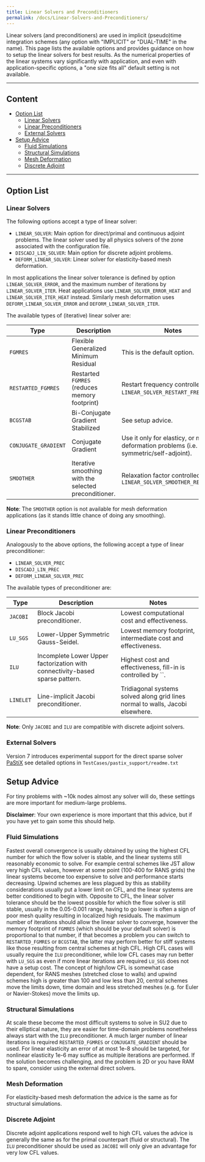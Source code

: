```yaml
---
title: Linear Solvers and Preconditioners
permalink: /docs/Linear-Solvers-and-Preconditioners/
---
```


Linear solvers (and preconditioners) are used in implicit (pseudo)time integration schemes (any option with "IMPLICIT" or "DUAL-TIME" in the name).
This page lists the available options and provides guidance on how to setup the linear solvers for best results.
As the numerical properties of the linear systems vary significantly with application, and even with application-specific options, a "one size fits all" default setting is not available.

---

## Content ##

- [Option List](#option-list)
  - [Linear Solvers](#linear-solvers)
  - [Linear Preconditioners](#linear-preconditioners)
  - [External Solvers](#external-solvers)
- [Setup Advice](#setup-advice)
  - [Fluid Simulations](#fluid-simulations)
  - [Structural Simulations](#structural-simulations)
  - [Mesh Deformation](#mesh-deformation)
  - [Discrete Adjoint](#discrete-adjoint)

---

## Option List ##

### Linear Solvers ###

The following options accept a type of linear solver:
- `LINEAR_SOLVER`: Main option for direct/primal and continuous adjoint problems. The linear solver used by all physics solvers of the zone associated with the configuration file.
- `DISCADJ_LIN_SOLVER`: Main option for discrete adjoint problems.
- `DEFORM_LINEAR_SOLVER`: Linear solver for elasticity-based mesh deformation.

In most applications the linear solver tolerance is defined by option `LINEAR_SOLVER_ERROR`, and the maximum number of iterations by `LINEAR_SOLVER_ITER`.
Heat applications use `LINEAR_SOLVER_ERROR_HEAT` and `LINEAR_SOLVER_ITER_HEAT` instead.
Similarly mesh deformation uses `DEFORM_LINEAR_SOLVER_ERROR` and `DEFORM_LINEAR_SOLVER_ITER`.

The available types of (iterative) linear solver are:

| Type | Description | Notes |
| --- | --- | --- |
| `FGMRES` | Flexible Generalized Minimum Residual | This is the default option. |
| `RESTARTED_FGMRES` | Restarted `FGMRES` (reduces memory footprint) | Restart frequency controlled by `LINEAR_SOLVER_RESTART_FREQUENCY`. |
| `BCGSTAB` | Bi-Conjugate Gradient Stabilized | See setup advice. |
| `CONJUGATE_GRADIENT` | Conjugate Gradient | Use it only for elasticy, or mesh deformation problems (i.e. symmetric/self-adjoint). |
| `SMOOTHER` | Iterative smoothing with the selected preconditioner. | Relaxation factor controlled by `LINEAR_SOLVER_SMOOTHER_RELAXATION` |

**Note**: The `SMOOTHER` option is not available for mesh deformation applications (as it stands little chance of doing any smoothing).

### Linear Preconditioners ###

Analogously to the above options, the following accept a type of linear preconditioner:
- `LINEAR_SOLVER_PREC`
- `DISCADJ_LIN_PREC`
- `DEFORM_LINEAR_SOLVER_PREC`

The available types of preconditioner are:

| Type | Description | Notes |
| --- | --- | --- |
| `JACOBI` | Block Jacobi preconditioner. | Lowest computational cost and effectiveness. |
| `LU_SGS` | Lower-Upper Symmetric Gauss-Seidel. | Lowest memory footprint, intermediate cost and effectiveness. |
| `ILU` | Incomplete Lower Upper factorization with connectivity-based sparse pattern. | Highest cost and effectiveness, fill-in is controlled by ``. |
| `LINELET` | Line-implicit Jacobi preconditioner. | Tridiagonal systems solved along grid lines normal to walls, Jacobi elsewhere. |

**Note**: Only `JACOBI` and `ILU` are compatible with discrete adjoint solvers.

### External Solvers ###

Version 7 introduces experimental support for the direct sparse solver [PaStiX](https://gforge.inria.fr/projects/pastix/) see detailed options in `TestCases/pastix_support/readme.txt`

## Setup Advice ##

For tiny problems with ~10k nodes almost any solver will do, these settings are more important for medium-large problems.

**Disclaimer**: Your own experience is more important that this advice, but if you have yet to gain some this should help.

### Fluid Simulations ###

Fastest overall convergence is usually obtained by using the highest CFL number for which the flow solver is stable, and the linear systems still reasonably economic to solve.
For example central schemes like JST allow very high CFL values, however at some point (100-400 for RANS grids) the linear systems become too expensive to solve and performance starts decreasing.
Upwind schemes are less plagued by this as stability considerations usually put a lower limit on CFL, and the linear systems are better conditioned to begin with.
Opposite to CFL, the linear solver tolerance should be the lowest possible for which the flow solver is still stable, usually in the 0.05-0.001 range, having to go lower is often a sign of poor mesh quality resulting in localized high residuals.
The maximum number of iterations should allow the linear solver to converge, however the memory footprint of `FGMRES` (which should be your default solver) is proportional to that number, if that becomes a problem you can switch to `RESTARTED_FGMRES` or `BCGSTAB`, the latter may perform better for stiff systems like those resulting from central schemes at high CFL.
High CFL cases will usually require the `ILU` preconditioner, while low CFL cases may run better with `LU_SGS` as even if more linear iterations are required `LU_SGS` does not have a setup cost.
The concept of high/low CFL is somewhat case dependent, for RANS meshes (stretched close to walls) and upwind schemes high is greater than 100 and low less than 20, central schemes move the limits down, time domain and less stretched meshes (e.g. for Euler or Navier-Stokes) move the limits up.

### Structural Simulations ###

At scale these become the most difficult systems to solve in SU2 due to their elliptical nature, they are easier for time-domain problems nonetheless always start with the `ILU` preconditioner.
A much larger number of linear iterations is required `RESTARTED_FGMRES` or `CONJUGATE_GRADIENT` should be used.
For linear elasticity an error of at most 1e-8 should be targeted, for nonlinear elasticity 1e-6 may suffice as multiple iterations are performed.
If the solution becomes challenging, and the problem is 2D or you have RAM to spare, consider using the external direct solvers.

### Mesh Deformation ###

For elasticity-based mesh deformation the advice is the same as for structural simulations.

### Discrete Adjoint ###

Discrete adjoint applications respond well to high CFL values the advice is generally the same as for the primal counterpart (fluid or structural).
The `ILU` preconditioner should be used as `JACOBI` will only give an advantage for very low CFL values.

